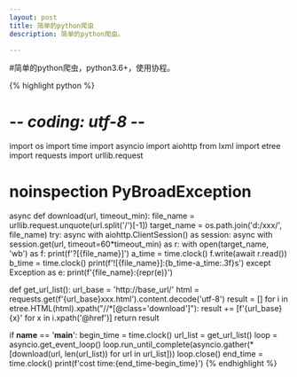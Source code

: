 ```yaml
---
layout: post
title: 简单的python爬虫
description: 简单的python爬虫。

---
```


#简单的python爬虫，python3.6+，使用协程。

{% highlight python %}
# -*- coding: utf-8 -*-
import os
import time
import asyncio
import aiohttp
from lxml import etree
import requests
import urllib.request


# noinspection PyBroadException
async def download(url, timeout_min):
    file_name = urllib.request.unquote(url.split('/')[-1])
    target_name = os.path.join('d:/xxx/', file_name)
    try:
        async with aiohttp.ClientSession() as session:
            async with session.get(url, timeout=60*timeout_min) as r:
                with open(target_name, 'wb') as f:
                    print(f'?[{file_name}]')
                    a_time = time.clock()
                    f.write(await r.read())
                    b_time = time.clock()
                    print(f'![{file_name}]:{b_time-a_time:.3f}s')
    except Exception as e:
        print(f'{file_name}:{repr(e)}')


def get_url_list():
    url_base = 'http://base_url/'
    html = requests.get(f'{url_base}xxx.html').content.decode('utf-8')
    result = []
    for i in etree.HTML(html).xpath("//*[@class='download']"):
        result += [f'{url_base}{x}' for x in i.xpath('@href')]
    return result


if __name__ == '__main__':
    begin_time = time.clock()
    url_list = get_url_list()
    loop = asyncio.get_event_loop()
    loop.run_until_complete(asyncio.gather(*[download(url, len(url_list)) for url in url_list]))
    loop.close()
    end_time = time.clock()
    print(f'cost time:{end_time-begin_time}')
{% endhighlight %}
